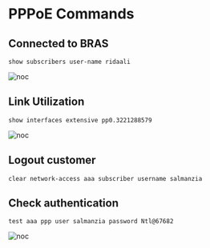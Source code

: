 # PPPoE Commands


## Connected to BRAS

```
show subscribers user-name ridaali
```
![noc](https://cdn.discordapp.com/attachments/389455820741541893/939145677961850910/Screen_Shot_2022-02-04_at_6.08.46_PM.png)

## Link Utilization

```
show interfaces extensive pp0.3221288579 
```
![noc](https://cdn.discordapp.com/attachments/389455820741541893/939145879762403358/Screen_Shot_2022-02-04_at_6.09.19_PM.png)

## Logout customer

```
clear network-access aaa subscriber username salmanzia
```

## Check authentication

```
test aaa ppp user salmanzia password Ntl@67682
```
![noc](https://cdn.discordapp.com/attachments/389455820741541893/939146325210050640/Screen_Shot_2022-02-04_at_6.12.00_PM.png)

